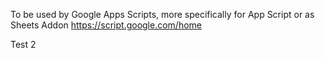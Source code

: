 To be used by Google Apps Scripts, more specifically for App Script or as Sheets Addon
https://script.google.com/home

Test 2
